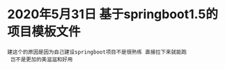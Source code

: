 # 2020年5月31日 基于springboot1.5的项目模板文件
````$xslt
建这个的原因是因为自己建设springboot项目不是很熟练 直接拉下来就能跑
 岂不是更加的美滋滋和好用
````